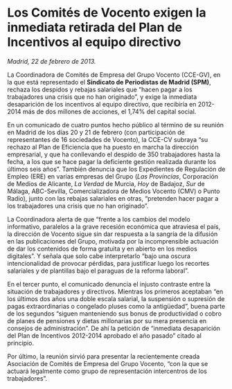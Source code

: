 # Los Comités de Vocento exigen la inmediata retirada del Plan de Incentivos al equipo directivo

*Madrid, 22 de febrero de 2013.*

La Coordinadora de Comités de Empresa del Grupo Vocento (CCE-GV), en la que está representado el **Sindicato de Periodistas de Madrid (SPM)**, rechaza los despidos y rebajas salariales que “hacen pagar a los trabajadores una crisis que no han originado”, y exige la inmediata desaparición de los incentivos al equipo directivo, que recibiría en 2012-2014 más de dos millones de acciones, el 1,74% del capital social.

En un comunicado de cuatro puntos hecho público al término de su reunión en Madrid de los días 20 y 21 de febrero (con participación de representantes de 16 sociedades de Vocento), la CCE-CV subraya “su rechazo al Plan de Eficiencia que ha puesto en marcha la dirección empresarial, y que ha conllevando el despido de 350 trabajadores hasta la fecha, a los que se hace pagar la deficiente gestión realizada durante los últimos seis años”. También denuncia que los Expedientes de Regulación de Empleo (ERE) en varias empresas del Grupo (*Las Provincias*, Corporación de Medios de Alicante, *La Verdad* de Murcia, *Hoy* de Badajoz, *Sur* de Málaga, ABC-Sevilla, Comercializadora de Medios Vocento (CMV) o Punto Radio), junto con las rebajas salariales en otras, “pretenden hacer pagar a los trabajadores una crisis que no han originado”.

La Coordinadora alerta de que “frente a los cambios del modelo informativo, paralelos a la grave recesión económica que atraviesa el país, la dirección de Vocento sigue sin dar respuesta a la sangría de la difusión en las publicaciones del Grupo, motivada por la incomprensible actuación de dar los contenidos de forma gratuita y en abierto en los medios digitales”. Y señala que solo cabe interpretarlo “bajo una oscura intencionalidad de provocar pérdidas, para justificar luego los recortes salariales y de plantillas bajo el paraguas de la reforma laboral”.

En el tercer punto, el comunicado denuncia el injusto contraste entre la situación de trabajadores y directivos. Mientras los primeros aceptaban “en los últimos dos años una doble escala salarial, la suspensión o supresión de pagas extraordinarias o congelado pluses como la antigüedad”, buena parte de los segundos “siguen manteniendo sus bonus de productividad o cobro de planes de pensiones y dietas millonarias por su mera presencia en consejos de administración”. De ahí la petición de “inmediata desaparición del Plan de Incentivos 2012-2014 aprobado el año pasado” citado al principio.

Por último, la reunión sirvió para presentar la recientemente creada Asociación de Comités de Empresa del Grupo Vocento, “con la que se actuará legalmente como grupo de representación intercentros de los trabajadores”.
